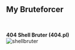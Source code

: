 <h2><strong> My Bruteforcer</h2></strong><br>

<strong>404 Shell Bruter (404.pl)</strong><br>
![shellbruter](https://cloud.githubusercontent.com/assets/8810334/9102069/7f37bdd4-3bee-11e5-98b1-825641597d53.png)
